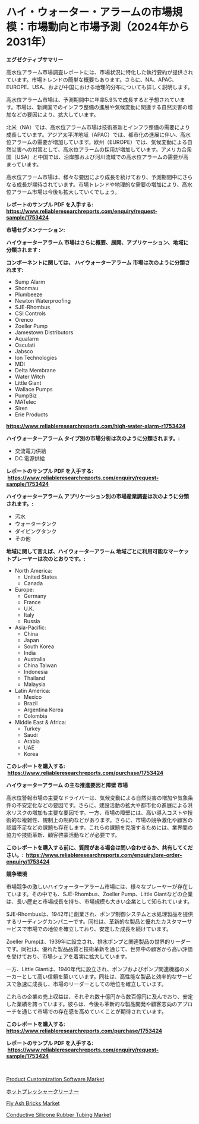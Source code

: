 <p><h1>ハイ・ウォーター・アラームの市場規模：市場動向と市場予測（2024年から2031年）</h1></p><p><strong>エグゼクティブサマリー</strong></p>
<p><p>高水位アラーム市場調査レポートには、市場状況に特化した執行要約が提供されています。市場トレンドの簡単な概要もあります。さらに、NA、APAC、EUROPE、USA、および中国における地理的分布についても詳しく説明します。</p><p>高水位アラーム市場は、予測期間中に年率5.9%で成長すると予想されています。市場は、新興国でのインフラ整備の進展や気候変動に関連する自然災害の増加などの要因により、拡大しています。</p><p>北米（NA）では、高水位アラーム市場は技術革新とインフラ整備の需要により成長しています。アジア太平洋地域（APAC）では、都市化の進展に伴い、高水位アラームの需要が増加しています。欧州（EUROPE）では、気候変動による自然災害への対策として、高水位アラームの採用が増加しています。アメリカ合衆国（USA）と中国では、沿岸部および河川流域での高水位アラームの需要が高まっています。</p><p>高水位アラーム市場は、様々な要因により成長を続けており、予測期間中にさらなる成長が期待されています。市場トレンドや地理的な需要の増加により、高水位アラーム市場は今後も拡大していくでしょう。</p></p>
<p><strong>レポートのサンプル PDF を入手する: <a href="https://www.reliableresearchreports.com/enquiry/request-sample/1753424">https://www.reliableresearchreports.com/enquiry/request-sample/1753424</a></strong></p>
<p><strong>市場セグメンテーション:</strong></p>
<p><strong> ハイウォーターアラーム 市場はさらに概要、展開、アプリケーション、地域に分類されます :</strong></p>
<p><strong>コンポーネントに関しては、 ハイウォーターアラーム 市場は次のように分類されます: &nbsp;</strong></p>
<p><ul><li>Sump Alarm</li><li>Shonmau</li><li>Plumbeeze</li><li>Newton Waterproofing</li><li>SJE-Rhombus</li><li>CSI Controls</li><li>Orenco</li><li>Zoeller Pump</li><li>Jamestown Distributors</li><li>Aqualarm</li><li>Osculati</li><li>Jabsco</li><li>Ion Technologies</li><li>MDI</li><li>Delta Membrane</li><li>Water Witch</li><li>Little Giant</li><li>Wallace Pumps</li><li>PumpBiz</li><li>MATelec</li><li>Siren</li><li>Erie Products</li></ul></p>
<p><strong><a href="https://www.reliableresearchreports.com/high-water-alarm-r1753424">https://www.reliableresearchreports.com/high-water-alarm-r1753424</a></strong></p>
<p><strong> ハイウォーターアラーム タイプ別の市場分析は次のように分類されます。:</strong></p>
<p><ul><li>交流電力供給</li><li>DC 電源供給</li></ul></p>
<p><strong>レポートのサンプル PDF を入手する: &nbsp;<a href="https://www.reliableresearchreports.com/enquiry/request-sample/1753424">https://www.reliableresearchreports.com/enquiry/request-sample/1753424</a></strong></p>
<p><strong> ハイウォーターアラーム アプリケーション別の市場産業調査は次のように分類されます。:</strong></p>
<p><ul><li>汚水</li><li>ウォータータンク</li><li>ダイビングタンク</li><li>その他</li></ul></p>
<p><strong>地域に関して言えば、ハイウォーターアラーム 地域ごとに利用可能なマーケットプレーヤーは次のとおりです。:</strong></p>
<p><ul>
    <li>
        North America:
        <ul>
            <li>United States</li>
            <li>Canada</li>
        </ul>
    </li>
    <li>
        Europe:
        <ul>
            <li>Germany</li>
            <li>France</li>
            <li>U.K.</li>
            <li>Italy</li>
            <li>Russia</li>
        </ul>
    </li>
    <li>
        Asia-Pacific:
        <ul>
            <li>China</li>
            <li>Japan</li>
            <li>South Korea</li>
            <li>India</li>
            <li>Australia</li>
            <li>China Taiwan</li>
            <li>Indonesia</li>
            <li>Thailand</li>
            <li>Malaysia</li>
        </ul>
    </li>
    <li>
        Latin America:
        <ul>
            <li>Mexico</li>
            <li>Brazil</li>
            <li>Argentina Korea</li>
            <li>Colombia</li>
        </ul>
    </li>
    <li>
        Middle East & Africa:
        <ul>
            <li>Turkey</li>
            <li>Saudi</li>
            <li>Arabia</li>
            <li>UAE</li>
            <li>Korea</li>
        </ul>
    </li>
    </ul></p>
<p><strong>このレポートを購入する: &nbsp;<a href="https://www.reliableresearchreports.com/purchase/1753424">https://www.reliableresearchreports.com/purchase/1753424</a></strong></p>
<p><strong>ハイウォーターアラーム の主な推進要因と障壁 市場</strong></p>
<p><p>高水位警報市場の主要なドライバーは、気候変動による自然災害の増加や気象条件の不安定化などの要因です。さらに、建設活動の拡大や都市化の進展による洪水リスクの増加も主要な要因です。一方、市場の障壁には、高い導入コストや技術的な複雑性、規制上の制約などがあります。さらに、市場の競争激化や顧客の認識不足などの課題も存在します。これらの課題を克服するためには、業界間の協力や技術革新、顧客啓蒙活動などが必要です。</p></p>
<p><strong>このレポートを購入する前に、質問がある場合は問い合わせるか、共有してください。:&nbsp; <a href="https://www.reliableresearchreports.com/enquiry/pre-order-enquiry/1753424">https://www.reliableresearchreports.com/enquiry/pre-order-enquiry/1753424</a></strong></p>
<p><strong>競争環境</strong></p>
<p><p>市場競争の激しいハイウォーターアラーム市場には、様々なプレーヤーが存在しています。その中でも、SJE-Rhombus、Zoeller Pump、Little Giantなどの企業は、長い歴史と市場成長を持ち、市場規模も大きい企業として知られています。</p><p>SJE-Rhombusは、1942年に創業され、ポンプ制御システムと水処理製品を提供するリーディングカンパニーです。同社は、革新的な製品と優れたカスタマーサービスで市場での地位を確立しており、安定した成長を続けています。</p><p>Zoeller Pumpは、1939年に設立され、排水ポンプと関連製品の世界的リーダーです。同社は、優れた製品品質と技術革新を通じて、世界中の顧客から高い評価を受けており、市場シェアを着実に拡大しています。</p><p>一方、Little Giantは、1940年代に設立され、ポンプおよびポンプ関連機器のメーカーとして高い信頼を築いています。同社は、高性能な製品と効率的なサービスで急速に成長し、市場のリーダーとしての地位を確立しています。</p><p>これらの企業の売上収益は、それぞれ数十億円から数百億円に及んでおり、安定した業績を誇っています。彼らは、今後も革新的な製品開発や顧客志向のアプローチを通じて市場での存在感を高めていくことが期待されています。</p></p>
<p><strong>このレポートを購入する: &nbsp; <a href="https://www.reliableresearchreports.com/purchase/1753424">https://www.reliableresearchreports.com/purchase/1753424</a></strong></p>
<p><strong>レポートのサンプル PDF を入手する: &nbsp;<a href="https://www.reliableresearchreports.com/enquiry/request-sample/1753424">https://www.reliableresearchreports.com/enquiry/request-sample/1753424</a></strong><strong></strong></p>
<p>&nbsp;</p>
<p><p><a href="https://github.com/biheemgalvinlouises6hokrh3h/Market-Research-Report-List-2/blob/main/product-customization-software-market.md">Product Customization Software Market</a></p><p><a href="https://github.com/zoetazuur/Market-Research-Report-List-1/blob/main/881591925592.md">ホットプレッシャークリーナー</a></p><p><a href="https://www.linkedin.com/pulse/fly-ash-bricks-market-size-share-amp-trends-analysis-report-cjb6e?trackingId=aQi%2Bc8nCYIrY41Tb7eCVWg%3D%3D">Fly Ash Bricks Market</a></p><p><a href="https://www.linkedin.com/pulse/conductive-silicone-rubber-tubing-market-analysis-size-4cvae?trackingId=Wvb3oKU9T6R0ivOt9rpDDw%3D%3D">Conductive Silicone Rubber Tubing Market</a></p></p>